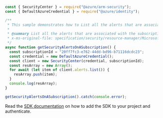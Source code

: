 ```javascript
const { SecurityCenter } = require("@azure/arm-security");
const { DefaultAzureCredential } = require("@azure/identity");

/**
 * This sample demonstrates how to List all the alerts that are associated with the subscription
 *
 * @summary List all the alerts that are associated with the subscription
 * x-ms-original-file: specification/security/resource-manager/Microsoft.Security/stable/2021-11-01/examples/Alerts/GetAlertsSubscription_example.json
 */
async function getSecurityAlertsOnASubscription() {
  const subscriptionId = "20ff7fc3-e762-44dd-bd96-b71116dcdc23";
  const credential = new DefaultAzureCredential();
  const client = new SecurityCenter(credential, subscriptionId);
  const resArray = new Array();
  for await (let item of client.alerts.list()) {
    resArray.push(item);
  }
  console.log(resArray);
}

getSecurityAlertsOnASubscription().catch(console.error);
```

Read the [SDK documentation](https://github.com/Azure/azure-sdk-for-js/blob/%40azure%2Farm-security_5.0.0/sdk/security/arm-security/README.md) on how to add the SDK to your project and authenticate.
